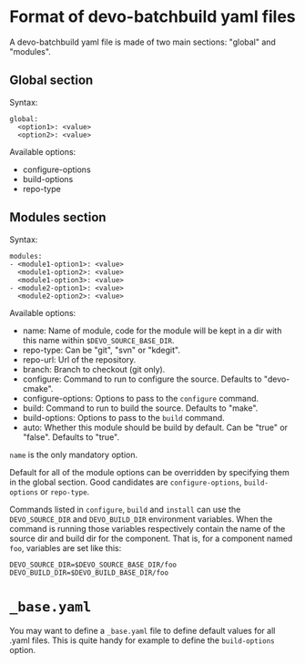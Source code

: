 # Format of devo-batchbuild yaml files

A devo-batchbuild yaml file is made of two main sections: "global" and "modules".

## Global section

Syntax:

    global:
      <option1>: <value>
      <option2>: <value>

Available options:

- configure-options
- build-options
- repo-type

## Modules section

Syntax:

    modules:
    - <module1-option1>: <value>
      <module1-option2>: <value>
      <module1-option3>: <value>
    - <module2-option1>: <value>
      <module2-option2>: <value>

Available options:

- name: Name of module, code for the module will be kept in a dir with this name
  within `$DEVO_SOURCE_BASE_DIR`.
- repo-type: Can be "git", "svn" or "kdegit".
- repo-url: Url of the repository.
- branch: Branch to checkout (git only).
- configure: Command to run to configure the source. Defaults to "devo-cmake".
- configure-options: Options to pass to the `configure` command.
- build: Command to run to build the source. Defaults to "make".
- build-options: Options to pass to the `build` command.
- auto: Whether this module should be build by default. Can be "true" or
  "false". Defaults to "true".

`name` is the only mandatory option.

Default for all of the module options can be overridden by specifying them in the
global section. Good candidates are `configure-options`, `build-options` or
`repo-type`.

Commands listed in `configure`, `build` and `install` can use the
`DEVO_SOURCE_DIR` and `DEVO_BUILD_DIR` environment variables. When the command
is running those variables respectively contain the name of the source dir and
build dir for the component. That is, for a component named `foo`, variables
are set like this:

    DEVO_SOURCE_DIR=$DEVO_SOURCE_BASE_DIR/foo
    DEVO_BUILD_DIR=$DEVO_BUILD_BASE_DIR/foo

# `_base.yaml`

You may want to define a `_base.yaml` file to define default values for all
.yaml files.  This is quite handy for example to define the `build-options`
option.
